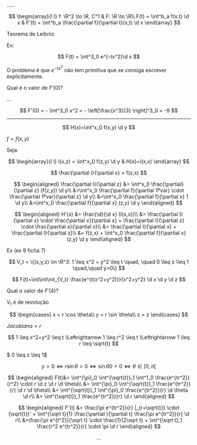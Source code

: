 .....

$$
\begin{array}{l l}
f: \R^2 \to \R, C^1 & F: \R \to \R\\
F(t) = \int^b_a f(x,t) \d x & F'(t) = \int^b_a \frac{\partial f}{\partial t}(x,t) \d x
\end{array}
$$

Teorema de Leibniz

Ex:

$$
F(t) = \int^3_0 e^{-tx^2}\d x
$$

O problema é que $e^{-tx^2}$ não tem primitiva que se consiga escrever explicitamente.

Qual é o valor de $F'(0)$?

...

$$
F'(0) = - \int^3_0 x^2 = - \left[\frac{x^3}{3} \right]^3_0 = -9
$$

---

$$
H(x)=\int^x_0 f(x,y) \d y
$$

$f =f(x,y)$

Seja

$$
\begin{array}{l l}
I(x,z) = \int^x_0 f(z,y) \d y &
H(x)=I(x,x)
\end{array}
$$

$$
\frac{\partial I}{\partial x} = f(z,x)
$$

$$
\begin{aligned}
\frac{\partial I}{\partial z} &= \int^x_0 \frac{\partial}{\partial z} (f(z,y)) \d y\\
&=\int^x_0 \frac{\partial f}{\partial 1ºvar} \cdot \frac{\partial 1ºvar}{\partial z} \d y\\
&=\int^x_0 \frac{\partial f}{\partial x} 1 \d y\\
&=\int^x_0 \frac{\partial f}{\partial x} (z,y) \d y
\end{aligned}
$$

$$
\begin{aligned}
H'(x) &= \frac{\d}{\d x} (I(x,x))\\
&= \frac{\partial I}{\partial x} \cdot \frac{\partial x}{\partial x} + \frac{\partial I}{\partial z} \cdot \frac{\partial x}{\partial x}\\
&= \frac{\partial I}{\partial x} + \frac{\partial I}{\partial z}\\
&= f(z,x) + \int^x_0 \frac{\partial f}{\partial x} (z,y) \d y
\end{aligned}
$$

Ex (ex 9 ficha 7)

$$
V_t = \{(x,y,z) \in \R^3: 1 \leq x^2 + y^2 \leq t \quad, \quad 0 \leq z \leq 1 \quad,\quad y>0\}
$$

$$
F(t)=\int\int\int_{V_t} \frac{e^{t(x^2+y^2)}}{x^2+y^2} \d x \d y \d z
$$

Qual o valor de $F'(4)$?

$V_t$ é de revolução

$$
\begin{cases}
x = r \cos \theta\\
y = r \sin \theta\\
z = z
\end{cases}
$$

$Jacobiana = r$

$$
1 \leq x^2+y^2 \leq t \Leftrightarrow 1 \leq r^2 \leq t \Leftrightarrow 1 \leq r \leq \sqrt{t}
$$

$ 0 \leq z \leq 1$

$$
y > 0 \Leftrightarrow r \sin \theta > 0 \Leftrightarrow \sin \theta 0 > 0\Leftrightarrow \theta \in ]0, \pi[
$$

$$
\begin{aligned}
F(t)&= \int^{\pi}_0 \int^{\sqrt{t}}_1 \int^1_0 \frac{e^{tr^2}}{r^2} \cdot r \d z \d r \d \theta\\
&= \int^{\pi}_0 \int^{\sqrt{t}}_1 \frac{e^{tr^2}}{r} \d r \d \theta\\
&= \int^{\sqrt{t}}_1 \int^{\pi}_0 \frac{e^{tr^2}}{r} \d \theta \d r\\
&= \int^{\sqrt{t}}_1 \frac{e^{tr^2}}{r} \d r
\end{aligned}
$$

$$
\begin{aligned}
F'(t) &= \frac{\pi e^{tr^2}}{r} |_{r=\sqrt{t}} \cdot (\sqrt{t})' + \int^{\sqrt t}{1} \frac{\partial }{\partial t} \frac{\pi e^{tr^2}}{r} \d r\\
&=\frac{\pi e^{t^2}}{\sqrt t} \cdot \frac{1}{2\sqrt t} + \int^{\sqrt t}_1 \frac{r^2 e^{tr^2}}{r} \cdot \pi \d r
\end{aligned}
$$

$$
...
$$
